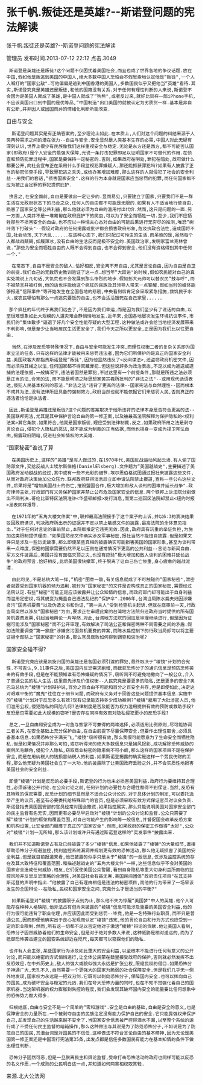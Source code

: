 # 张千帆.叛徒还是英雄?--斯诺登问题的宪法解读  
张千帆.叛徒还是英雄?--斯诺登问题的宪法解读

管理员 发布时间.2013-07-12 22:12  点击.3049

     斯诺登是英雄还是叛徒?这个问题不仅困扰着美国社会,而且也成了世界各地的争议话题.放在中国,假如他是叛逃到美国的中国人,绝大多数中国人恐怕会不假思索地认定他是“叛徒",一个人人喊打的“国家公敌".可他偏偏是逃到中国香港的美国人,多数国民似乎又把他当“英雄"看待.其实,斯诺登究竟是英雄还是叛徒,和他的国籍没有关系.对于任何有理性判断的人来说,斯诺登不会因为是美国人就成了英雄,是中国人就成了“狗熊",或者反过来,就好比同样一部iPhone手机,不应该美国出口到中国的是优等品,“中国制造"出口美国的就被认定为劣质货一样.基本是非自有公断,并非因人或因国而异的情绪化判断所能改变.

自由与安全

      斯诺登问题其实是有正确答案的,至少理论上如此.在本质上,人们对这个问题的纠结来源于人类两种需求之间的潜在张力--自由与安全.安全显然是人类基本生存的必需,中国人对此无疑有深刻认识,世界上很少有民族像我们这样重视安全与稳定.无论是东方还是西方,都不可能否认国家(即政府)是个人安全的最强大保障,光说一条打击犯罪即足以证明国家不可替代的作用.在侦查和预防犯罪过程中,国家是要保持一定秘密的.否则,如果政府在明处,罪犯在暗处,政府做什么都要公开,向社会宣布正在采用什么手段监视犯罪嫌疑人,那还能抓获罪犯吗?如果有人披露了正当的秘密侦查手段,导致罪犯逃之夭夭,或给办案增加难度,那么这样的人就侵犯了社会的安全利益--用我们的套话,“损害国家安全".这样的行为本身就是国家应当惩罚的犯罪,而任何国家都不应为被正当定罪的罪犯提供庇护.

     换言之,在安全面前,自由是要做出一定让步的.显而易见,只要建立了国家,只要我们不是一群生活在无政府状态下的乌合之众,任何人的自由都不可能是无限的.如果有人不适当地行使自由,损害了国家安全等公共利益,那么他就必须为自由的滥用付出代价.然而,这只是问题的一面.另一方面,人类并不是一堆匍匐在政府庇护下的爬虫,可以为了安全而牺牲一切.至少,我们不应牺牲那些不损害安全的自由,也不应以一种懦夫心态对自由的可能后果进行无穷尽的推测,唯恐“树叶落下打破头"--假设对政府的任何揭露或批评都会损害政府形象,危及执政合法性,造成国将不国,社会动荡,天下大乱......在这种心态下,我们只配过可怜虫的生活.而吊诡的是,虽然每个人都战战兢兢,如履薄冰,没有自由的生活反而是极不安全的.美国政治家,发明家富兰克林曾说.“那些为安全而牺牲自由的人既不会得到自由,也不会得到安全.他们没有资格得到其中任何一个."

      在常态下,自由不是安全的敌人.恰好相反,安全离不开自由,尤其是言论自由,因为自由是自卫的前提.我们自己的无数历史教训验证了这一点.想当年“大跃进"的时候,假如农民能对自己的真实处境说上几句话,大饥荒也不会发展到那么惨烈的地步.假如彭大元帅可以替农民“鼓与呼",而不被禁言并被打倒,他的话也许能给这个疯狂的民族及其领导人带来一点警醒.假如当时的媒体能够报道“信阳事件"等开始发生在全国各地的悲剧,中央看到后肯定会采取紧急措施,救饥民于水火.或农民哪怕有那么一点逃荒要饭的自由,也不会活活饿死在自己家里......

     那个疯狂的年代终于离我们远去了,不是因为我们幸运,而是因为我们至少有了说话的自由,以至很难想象如此大规模的人道灾难会静悄悄地发生.近年来,全国各地屡次发生环境抗议事件,市民们的“集体散步"逼退了好几个安全性能存疑的大型工程.这种做法或许会给当地经济发展带来不利影响,但是至少让当地居民生活更安全了.我们今天之所以更安全,正是因为我们比以往更自由.

      当然,在涉及反恐等特殊情况下,自由与安全可能发生冲突,而理性权衡二者的复杂关系即为国家立法的任务.只有这样的法律才能被用来惩罚违法者,因为它们所保护的是真正的国家安全利益.美国政客大都指责斯诺登是“叛徒",因为他显然违反了<反间谍法>,还盗窃政府机密文件,因而必须将其绳之以法,任何国家都不得窝藏罪犯.但这些说辞多为政治表态,不足以成为遣送或逮捕的法理依据.一般情况下,违法者固然是罪犯,不过这里有一个前提条件,那就是所违之法必须是正当的法,合宪的法,而不能是明清之际思想家黄宗羲所批判的“非法之法"--或用现代话语表达,侵犯人民基本权利的恶法.“非法之法"违背了更高的法律--国家宪法与自然理性--因而根本不成其为法,没有法律所应具备的强制效力,政府当然也就不能依据它们来惩罚人民,否则真正的违法者恰恰是执法者.

     因此,斯诺登是英雄还是叛徒?这个问题的答案取决于他所违背的法律本身是否符合更高的法--美国联邦宪法,尤其是其中保护言论自由的第一修正案,以及被最高法院解释为保护隐私的<权利法案>其它条款.如果符合,他就是国家叛徒,理应受到法律制裁.反之,如果政府所用之法是剥夺言论自由,侵犯个人隐私的恶法,就不能成为制裁的正当依据,而他也摇身一变成为捍卫宪法自由,揭露政府阴暗,促进社会知情权的大英雄.

“国家秘密"谁说了算

      在美国历史上,这样的“英雄"是有人做过的.在1970年代,美国反战运动风起云涌.有人偷了国防部文件,交给反战人士埃尔斯伯格(DanielElsberg).文件题为“美国越战史",主要描述了美国政府发动越战的经过,其中或有一些不光彩的细节.埃尔思伯格试图通过报社来披露这些文件,从而对政府决策施加公众压力.联邦政府获得消息后立即申请法院禁止报道,宣称一旦公布这些文件,后果将是“增加美国战士的伤亡,摧毁盟国合作,极大增加和敌人谈判的困难并延长战争".政府律师主张,行政部门有义务保护国家并禁止公布危及国家安全的信息.两个联邦上诉法院分别做出不同判决.哥伦比亚特区法院准许<华盛顿邮报>发行消息,而第二巡回区法院却禁止<纽约时报>发表同样报导.

      在1971年的“五角大楼文件案"中,联邦最高法院接手了这个案子的上诉,并以6∶3的表决结果驳回政府请求,判决政府所出示的证据并不足以禁止敏感文件的披露.最高法院的全体意见指出.“对于任何对言论的事前禁止,本院都推定它违宪无效.因此,政府具有沉重的举证负担,为施加这类限制提供理由."如果国防部文件确实涉及军事秘密,报社当然不能擅自披露.但是如果文件只是涉及一些历史故事,那么即便某些真相的披露确实可能损害美国的国家形象,甚至为谈判带来一点难度,保密的国家需要仍然不足以压倒在通常情况下更高的公共利益--言论与新闻自由.军方文件披露后,美国并没有面临灭顶之灾,也没有应验“极大增加和敌人谈判的困难并延长战争"的政府预言.恰好相反,此后美国很快撤军,终于脱离了让自己伤亡惨重,身心疲惫的越战泥潭.

      由此可见,不是总统大笔一挥,“机密"图章一敲,有关信息就成了不可触碰的“国家秘密",泄密者就要受到国家机器的倾力追剿.被封为“国家秘密"的文件是否构成真正的国家秘密,需要经过法院认定.有些“秘密"可能正是应该披露并让公众知情的信息,而政府部门却可能出于自身利益而滥用定密权,将其蜕变为掩盖自己违法乱纪的“保护伞".2006年,台湾当局陈水扁夫妇因涉嫌贪污“国务机要费"以及伪造文书和伪证,“第一夫人"受到检查机关起诉.但就在庭审前一天,行政当局突然以涉及“国家秘密"为由,要求正在审理此案的台湾地方法院归还政府当时提供的所有国务机要费发票,引起当地舆论一片哗然.对此,台湾地方法院的回应是审理继续进行,但是因为证据可能涉及“国家秘密"而不公开审理,有效解决了司法公正和保密两种不同需要之间的矛盾.假如法院要调查“第一家庭"涉嫌贪污国务机要费的弊案,而陈水扁控制下的行政当局却可以将主要证据全部贴上“国家秘密"的封条,那么官员腐败如何得到调查和惩治呢?

国家安全碰不得?

      斯诺登究竟应该是凯旋归国的英雄还是各国必须引渡的罪犯,最终取决于“棱镜"计划的合宪性.不可否认,9.11事件之后,美国国内反恐需求剧增,而截获恐怖分子的通讯信息是预防恐怖袭击的有效手段,但是在不能预知谁有恐怖嫌疑的情况下,窃听网不可避免地撒向了一般公众,介入了普通公民的私人生活.这里首先涉及价值权衡--人民究竟是要更多的隐私,还是更多的安全?奥巴马总统为“棱镜"计划辩护说,百分之百自由不可能和百分之百安全共存,但是即便如此,决定这对艰难平衡的“魔鬼"往往在于细节问题,而政府有义务对于回答这些问题提供基本信息.实施中的“棱镜"计划对于反恐多么有效?现有记录能支持多少成功案例?“棱镜"雇用了大批涉密人员,他们滥用公权,侵犯隐私的风险几何?法律制度是否及能否为权力滥用提供有效的预防或救助手段?反恐是否需要如此大规模的窃听?是否存在同样有效而对隐私侵犯更小的反恐手段?

     总之,一旦自由和安全成为一对鱼与熊掌不可兼得的两难选择,必须适用比例原则,尽可能协调二者关系,在安全基础上充分保护自由,在自由前提下尽量保障安全.但要作出理性取舍,必须具备基本信息.如果恐怖分子满天飞,“棱镜"窃听很有效,那么我很可能愿意为了生命安全而牺牲隐私.但是如果情况并非那么可怕,或窃听得来的绝大多数信息只是捕风捉影,成功解除恐怖威胁的案例凤毛麟角,侵犯个人隐私,窃取商业秘密的隐患倒不可小觑,那么这样的国家项目不是在保护安全,而是在用纳税人的钱损害纳税人的利益.如果斯诺登揭露的确实是这样一个劳民伤财的工程,那么他无疑为美国社会立了一大功.他的披露除了让美国政府丢脸之外,并不会实质性地损害美国社会的安全利益.

     即便“棱镜"计划是反恐的必要手段,斯诺登的行为也未必损害美国利益.政府行为要维持其合理性,必须诉诸公开讨论.在公众讨论之前,任何计划的必要性与合理性都得不到保证.当然,反恐有其特殊的保密需要,反恐计划的细节显然是不适合公众讨论的.对于具体计划的制定,可以委托选举产生的议员,甚至有必要委托给特殊部门的官员,但是必须采取有效方式保证官员对议会负责.斯诺登指责美国国安部的官员经常对国会撒谎.如果指控属实,那么只能说明美国对国家安全部门的民主监督有名无实,因而更有必要尽早启动对“棱镜"计划的公众讨论和监督.公众只需要了解“棱镜"计划的框架和覆盖范围,对自己可能产生的影响等一般信息,并督促国会改革反恐方案和机构设置,让安全部门服膺于真正的“国家安全".然而,如果政府的保密工作做得“太好",公众对“棱镜"计划一无所知,那么该计划或许只有通过斯诺登这样的“突发事件"披露出来.

     我们并不知道斯诺登占有及已经披露了多少“棱镜"信息.如果他披露了“棱镜"的大量细节,直接帮助恐怖分子规避监控,找到监控系统漏洞并规划更有效的恐怖活动,那么他无疑损害了美国的安全利益.但是就目前报道来看,他已披露的似乎只是关于“棱镜"的一般信息,仅涉及监控系统的存在及其大致特征和覆盖范围.和描述越战史的“五角大楼文件"一样,这些信息似乎不会对美国的国家安全造成任何威胁.相反,它们促使美国公众警醒,看到自身隐私等重大切身利益所面临的监控风险并反思反恐策略的合理性,对美国社会有益无害.美国民间团体“政府责任项目"在其支持斯诺登的声明中指出.“他披露了自己有理由相信是违法的秘密项目,而他的行为带来了一场早该发生的全国辩论--在隐私,民权和国家安全之间,究竟什么才是适当的平衡?"

      如果斯诺登对“棱镜"的披露限于点到为止,那么他不失为惊醒“美国梦"中人的英雄.他个人可能存在种种人格缺陷,他非法占有但尚未披露的“棱镜"信息可能涉及重要的美国安全利益,他的行为很可能违背了职业伦理,并应该因此而受到惩罚--毕竟,他是一名特殊行业职员,而不只是普通公民,因而即便他确实出于良心发现而认定“棱镜"违宪,他的言论自由和行为方式也应受到一定的职业限制.然而,所有这一切都不足以否定他对于激活“棱镜"辩论的贡献.他让美国人看到,恐怖分子固然威胁着他们的生命安全,但是对于绝对多数人来说,这种威胁是相对遥远的,而为了抵御恐怖袭击建立的国安系统却近在咫尺,每天都可以窥探他们的隐私.

     也许有人会主张,某些国家行为涉及如此重大的安全利益,以至根本不能进行任何有意义的公开讨论,而只能以绝密的方式悄悄进行,让全体公民蒙在鼓里接受政府的保护,否则就必然发挥不出反恐效应.在中外历史上,敌人的强大或貌似强大永远是扩张公权,限缩民权的借口.如果恐怖分子神通广大,无孔不入,自然需要一个更强大的国家为脆弱的社会保障安全.但是我们几乎无一例外地发现,国家权力永远是一把双刃剑.它既可以刺向恐怖分子,保障国内安全.也可以挥向自己的国民,成为破坏安全与稳定的元凶.我们在夸大恐怖力量的同时,也在不知不觉强化着自己的国家机器.当这架机器的权力膨胀到失控的程度,我们会发现其破坏国内安全的能量要比任何想象中的恐怖势力都大得多.

     归根结底,自由与安全不是一个简单的“零和游戏".安全是自由的基础,自由是安全的意义,也是保障安全的力量所在.一个被剥夺自由的民族注定没有能力保护自己的安全.它只能靠强权来保护自己,却发现自己的生活越来越不安全了.当国家安全信息被严控得滴水不漏,以至整个系统的运行成了不受任何民主监督的暗箱操作,那么这种做法与其说是为了防范恐怖分子,不如说是为了防范自己的国民,其潜台词是对国民的不信任.这种做法不符合言论自由的基本精神,因为无论是美国第一修正案还是中国现行宪法第35条,出发点都是信任多数国民有能力在基本知情的条件下做出理性判断.

     恐怖分子固然可恶,但是一旦脱离民主和舆论监督,受命打击恐怖活动的政府也同样可能以反恐的名义作恶.一个成熟的公民明白这一点,并知道如何两害相权取其轻.

来源.北大公法网